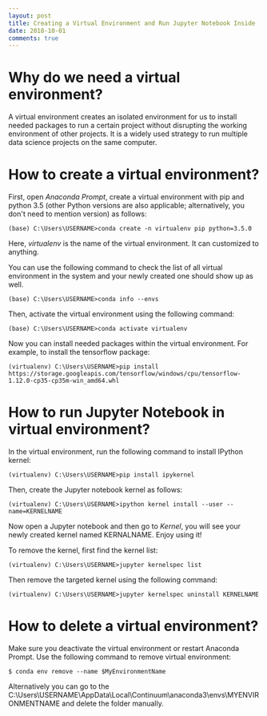 ```yaml
---
layout: post
title: Creating a Virtual Environment and Run Jupyter Notebook Inside
date: 2018-10-01
comments: true
---
```


# Why do we need a virtual environment?
A virtual environment creates an isolated environment for us to install needed packages to run a certain project without disrupting the 
working environment of other projects. It is a widely used strategy to run multiple data science projects on the same computer.

# How to create a virtual environment?
First, open _Anaconda Prompt_, create a virtual environment with pip and python 3.5 (other Python versions are also applicable; alternatively, you don't need to mention version) as follows:
```
(base) C:\Users\USERNAME>conda create -n virtualenv pip python=3.5.0
```
Here, _virtualenv_ is the name of the virtual environment. It can customized to anything.

You can use the following command to check the list of all virtual environment in the system and your newly created one should show up
as well.
```
(base) C:\Users\USERNAME>conda info --envs
```

Then, activate the virtual environment using the following command:
```
(base) C:\Users\USERNAME>conda activate virtualenv
```
Now you can install needed packages within the virtual environment. For example, to install the tensorflow package: 
```
(virtualenv) C:\Users\USERNAME>pip install https://storage.googleapis.com/tensorflow/windows/cpu/tensorflow-1.12.0-cp35-cp35m-win_amd64.whl
```

# How to run Jupyter Notebook in virtual environment?

In the virtual environment, run the following command to install IPython kernel:
```
(virtualenv) C:\Users\USERNAME>pip install ipykernel 
```
Then, create the Jupyter notebook kernel as follows:
```
(virtualenv) C:\Users\USERNAME>ipython kernel install --user --name=KERNELNAME
```
Now open a Jupyter notebook and then go to _Kernel_, you will see your newly created kernel named KERNALNAME. Enjoy using it!

To remove the kernel, first find the kernel list:
```
(virtualenv) C:\Users\USERNAME>jupyter kernelspec list
```
Then remove the targeted kernel using the following command:
```
(virtualenv) C:\Users\USERNAME>jupyter kernelspec uninstall KERNELNAME
```

# How to delete a virtual environment?
Make sure you deactivate the virtual environment or restart Anaconda Prompt. Use the following command to remove virtual environment:

```
$ conda env remove --name $MyEnvironmentName
```

Alternatively you can go to the C:\Users\USERNAME\AppData\Local\Continuum\anaconda3\envs\MYENVIRONMENTNAME and delete the folder manually.
